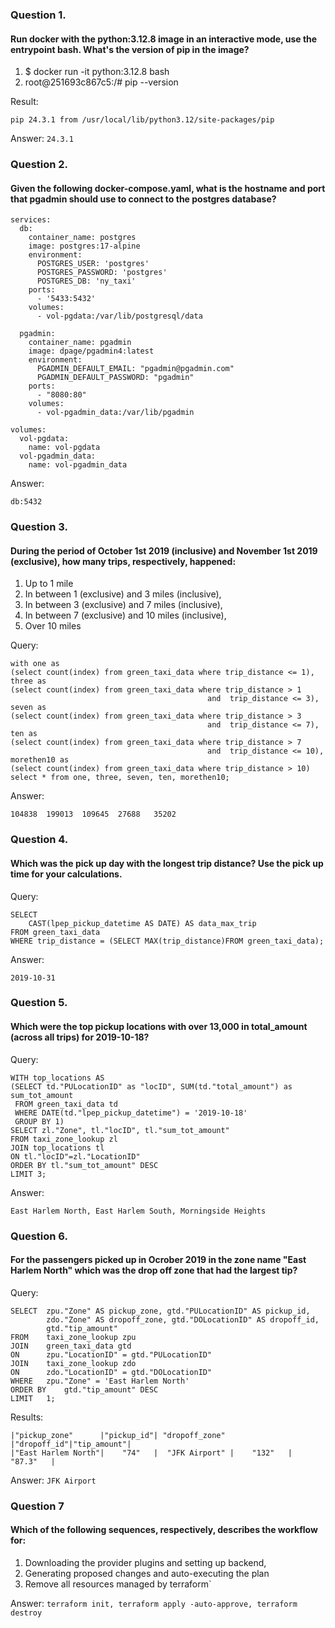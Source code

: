 ### Question 1. 
#### Run docker with the python:3.12.8 image in an interactive mode, use the entrypoint bash. What's the version of pip in the image?

1. $ docker run -it python:3.12.8 bash
2. root@251693c867c5:/# pip --version

Result: 
```
pip 24.3.1 from /usr/local/lib/python3.12/site-packages/pip
```
Answer:
```24.3.1 ```

### Question 2.
#### Given the following docker-compose.yaml, what is the hostname and port that pgadmin should use to connect to the postgres database?
```
services:
  db:
    container_name: postgres
    image: postgres:17-alpine
    environment:
      POSTGRES_USER: 'postgres'
      POSTGRES_PASSWORD: 'postgres'
      POSTGRES_DB: 'ny_taxi'
    ports:
      - '5433:5432'
    volumes:
      - vol-pgdata:/var/lib/postgresql/data

  pgadmin:
    container_name: pgadmin
    image: dpage/pgadmin4:latest
    environment:
      PGADMIN_DEFAULT_EMAIL: "pgadmin@pgadmin.com"
      PGADMIN_DEFAULT_PASSWORD: "pgadmin"
    ports:
      - "8080:80"
    volumes:
      - vol-pgadmin_data:/var/lib/pgadmin  

volumes:
  vol-pgdata:
    name: vol-pgdata
  vol-pgadmin_data:
    name: vol-pgadmin_data
```
Answer:
```
db:5432
```

### Question 3.
#### During the period of October 1st 2019 (inclusive) and November 1st 2019 (exclusive), how many trips, respectively, happened:
1. Up to 1 mile
2. In between 1 (exclusive) and 3 miles (inclusive),
3. In between 3 (exclusive) and 7 miles (inclusive),
4. In between 7 (exclusive) and 10 miles (inclusive),
5. Over 10 miles

Query:
```
with one as
(select count(index) from green_taxi_data where trip_distance <= 1),
three as
(select count(index) from green_taxi_data where trip_distance > 1 
											and  trip_distance <= 3),
seven as 
(select count(index) from green_taxi_data where trip_distance > 3
											and  trip_distance <= 7),
ten as
(select count(index) from green_taxi_data where trip_distance > 7
											and  trip_distance <= 10),
morethen10 as
(select count(index) from green_taxi_data where trip_distance > 10)
select * from one, three, seven, ten, morethen10;
```
Answer:
```
104838	199013	109645	27688	35202
```
### Question 4.
####  Which was the pick up day with the longest trip distance? Use the pick up time for your calculations.

Query:
```
SELECT 
	CAST(lpep_pickup_datetime AS DATE) AS data_max_trip
FROM green_taxi_data
WHERE trip_distance = (SELECT MAX(trip_distance)FROM green_taxi_data);
```
Answer:
```
2019-10-31
```

### Question 5.
#### Which were the top pickup locations with over 13,000 in total_amount (across all trips) for 2019-10-18?

Query:
```
WITH top_locations AS
(SELECT td."PULocationID" as "locID", SUM(td."total_amount") as sum_tot_amount
 FROM green_taxi_data td
 WHERE DATE(td."lpep_pickup_datetime") = '2019-10-18'
 GROUP BY 1)
SELECT zl."Zone", tl."locID", tl."sum_tot_amount"
FROM taxi_zone_lookup zl
JOIN top_locations tl
ON tl."locID"=zl."LocationID"
ORDER BY tl."sum_tot_amount" DESC
LIMIT 3;
```
Answer:
```
East Harlem North, East Harlem South, Morningside Heights
```

### Question 6.
#### For the passengers picked up in Ocrober 2019 in the zone name "East Harlem North" which was the drop off zone that had the largest tip?
Query:
```
SELECT	zpu."Zone" AS pickup_zone, gtd."PULocationID" AS pickup_id, 
		zdo."Zone" AS dropoff_zone, gtd."DOLocationID" AS dropoff_id,
		gtd."tip_amount"
FROM	taxi_zone_lookup zpu
JOIN	green_taxi_data gtd
ON 		zpu."LocationID" = gtd."PULocationID"
JOIN	taxi_zone_lookup zdo
ON 		zdo."LocationID" = gtd."DOLocationID"
WHERE	zpu."Zone" = 'East Harlem North'
ORDER BY	gtd."tip_amount" DESC
LIMIT 	1;
```
Results:
```
|"pickup_zone"      |"pickup_id"| "dropoff_zone" |"dropoff_id"|"tip_amount"|
|"East Harlem North"|    "74"   |  "JFK Airport" |    "132"   |   "87.3"   |
```
Answer:
```JFK Airport ```

### Question 7
#### Which of the following sequences, respectively, describes the workflow for:
1. Downloading the provider plugins and setting up backend,
2. Generating proposed changes and auto-executing the plan
3. Remove all resources managed by terraform`

Answer:
``` terraform init, terraform apply -auto-approve, terraform destroy ```